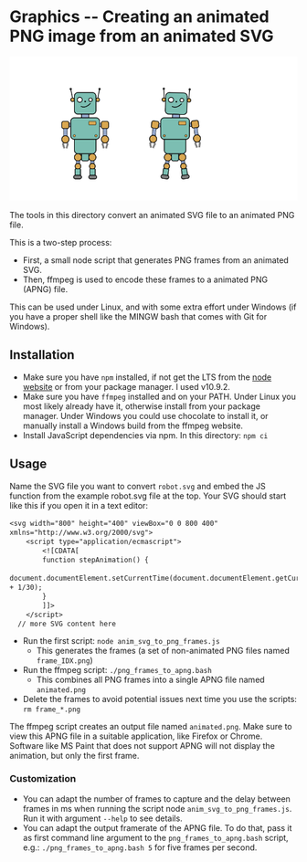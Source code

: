 # Graphics -- Creating an animated PNG image from an animated SVG


![Animated Robot in PNG format](./robot_a.png)


The tools in this directory convert an animated SVG file to an animated PNG file.

This is a two-step process:

* First, a small node script that generates PNG frames from an animated SVG.
* Then, ffmpeg is used to encode these frames to a animated PNG (APNG) file.

This can be used under Linux, and with some extra effort under Windows (if you have a proper shell like the MINGW bash that comes with Git for Windows).

## Installation

* Make sure you have `npm` installed, if not get the LTS from the [node website](https://nodejs.org/) or from your package manager. I used v10.9.2.
* Make sure you have `ffmpeg` installed and on your PATH. Under Linux you most likely already have it, otherwise install from your package manager. Under Windows you could use chocolate to install it, or manually install a Windows build from the ffmpeg website.
* Install JavaScript dependencies via npm. In this directory: ```npm ci```

## Usage

Name the SVG file you want to convert `robot.svg` and embed the JS function from the example robot.svg file at the top. Your SVG should start like this if you open it in a text editor:

```
<svg width="800" height="400" viewBox="0 0 800 400" xmlns="http://www.w3.org/2000/svg">
    <script type="application/ecmascript">
        <![CDATA[
        function stepAnimation() {
            document.documentElement.setCurrentTime(document.documentElement.getCurrentTime() + 1/30);
        }
        ]]>
    </script>
  // more SVG content here
```

* Run the first script: ```node anim_svg_to_png_frames.js```
    - This generates the frames (a set of non-animated PNG files named `frame_IDX.png`)
* Run the ffmpeg script: ```./png_frames_to_apng.bash```
    - This combines all PNG frames into a single APNG file named `animated.png`
* Delete the frames to avoid potential issues next time you use the scripts: ```rm frame_*.png```


The ffmpeg script creates an output file named `animated.png`. Make sure to view this APNG file in a suitable application, like Firefox or Chrome. Software like MS Paint that does not support APNG will not display the animation, but only the first frame.

### Customization

* You can adapt the number of frames to capture and the delay between frames in ms when running the script node `anim_svg_to_png_frames.js`. Run it with argument `--help` to see details.
* You can adapt the output framerate of the APNG file. To do that, pass it as first command line argument to the `png_frames_to_apng.bash` script, e.g.: ```./png_frames_to_apng.bash 5``` for five frames per second.

